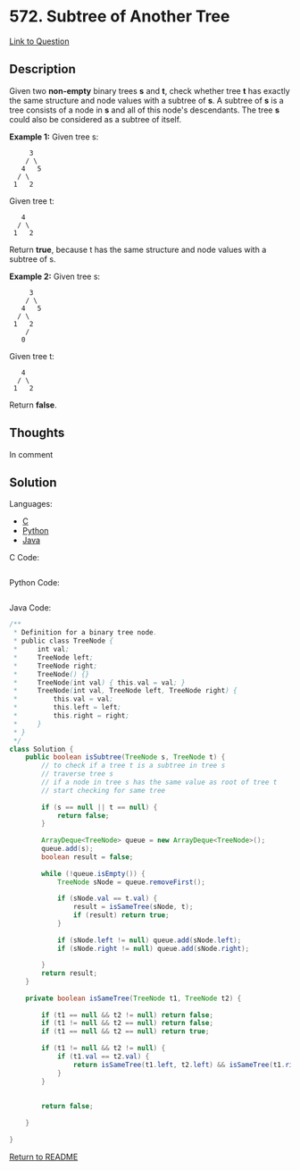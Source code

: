 # 572. Subtree of Another Tree

[Link to Question](https://leetcode.com/problems/subtree-of-another-tree/)

## Description

Given two **non-empty** binary trees **s** and **t**, check whether tree **t** has exactly the same structure and node values with a subtree of **s**. A subtree of **s** is a tree consists of a node in **s** and all of this node's descendants. The tree **s** could also be considered as a subtree of itself.

**Example 1:**
Given tree s:

```
     3
    / \
   4   5
  / \
 1   2
```

Given tree t:

```
   4 
  / \
 1   2
```

Return **true**, because t has the same structure and node values with a subtree of s.

 

**Example 2:**
Given tree s:

```
     3
    / \
   4   5
  / \
 1   2
    /
   0
```

Given tree t:

```
   4
  / \
 1   2
```

Return **false**.

## Thoughts

In comment

## Solution

Languages:

- [C](#C)
- [Python](#python)
- [Java](#java)

<div id="C"></div>C Code:

```C

```

<div id="python"></div>Python Code:

```python

```

<div id="java"></div>Java Code:

```java
/**
 * Definition for a binary tree node.
 * public class TreeNode {
 *     int val;
 *     TreeNode left;
 *     TreeNode right;
 *     TreeNode() {}
 *     TreeNode(int val) { this.val = val; }
 *     TreeNode(int val, TreeNode left, TreeNode right) {
 *         this.val = val;
 *         this.left = left;
 *         this.right = right;
 *     }
 * }
 */
class Solution {
    public boolean isSubtree(TreeNode s, TreeNode t) {
        // to check if a tree t is a subtree in tree s
        // traverse tree s 
        // if a node in tree s has the same value as root of tree t
        // start checking for same tree
        
        if (s == null || t == null) {
            return false;
        }
        
        ArrayDeque<TreeNode> queue = new ArrayDeque<TreeNode>();
        queue.add(s);
        boolean result = false;
        
        while (!queue.isEmpty()) {
            TreeNode sNode = queue.removeFirst();
            
            if (sNode.val == t.val) {
                result = isSameTree(sNode, t);
                if (result) return true;
            }
            
            if (sNode.left != null) queue.add(sNode.left);
            if (sNode.right != null) queue.add(sNode.right);
            
        }
        return result;  
    }
    
    private boolean isSameTree(TreeNode t1, TreeNode t2) {
        
        if (t1 == null && t2 != null) return false;
        if (t1 != null && t2 == null) return false;
        if (t1 == null && t2 == null) return true;
        
        if (t1 != null && t2 != null) {
            if (t1.val == t2.val) {
                return isSameTree(t1.left, t2.left) && isSameTree(t1.right, t2.right);
            }
        }
        
        
        return false;
        
    }
    
}
```

[Return to README](./../README.md)
